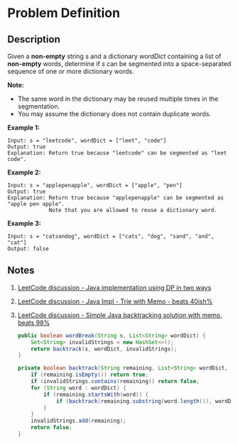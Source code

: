 # Problem Definition

## Description

Given a **non-empty** string s and a dictionary _wordDict_ containing a list of **non-empty** words, determine if _s_ can be segmented into a space-separated sequence of one or more dictionary words.

**Note:**

* The same word in the dictionary may be reused multiple times in the segmentation.
* You may assume the dictionary does not contain duplicate words.

**Example 1:**

```text
Input: s = "leetcode", wordDict = ["leet", "code"]
Output: true
Explanation: Return true because "leetcode" can be segmented as "leet code".
````

**Example 2:**

```text
Input: s = "applepenapple", wordDict = ["apple", "pen"]
Output: true
Explanation: Return true because "applepenapple" can be segmented as "apple pen apple".
             Note that you are allowed to reuse a dictionary word.
```

**Example 3:**

```text
Input: s = "catsandog", wordDict = ["cats", "dog", "sand", "and", "cat"]
Output: false
```

## Notes

1. [LeetCode discussion - Java implementation using DP in two ways](leetcode.com/explore/interview/card/google/64/dynamic-programming-4/348/discuss/43790/Java-implementation-using-DP-in-two-ways/42970)
1. [LeetCode discussion - Java Impl - Trie with Memo - beats 40ish%](https://leetcode.com/explore/interview/card/google/64/dynamic-programming-4/348/discuss/211670/Java-Impl-Trie-with-Memo-beats-40ish)
1. [LeetCode discussion - Simple Java backtracking solution with memo, beats 98%](https://leetcode.com/explore/interview/card/google/64/dynamic-programming-4/348/discuss/213361/Simple-Java-backtracking-solution-with-memo-beats-98)

    ```java
    public boolean wordBreak(String s, List<String> wordDict) {
        Set<String> invalidStrings = new HashSet<>();
        return backtrack(s, wordDict, invalidStrings);
    }

    private boolean backtrack(String remaining, List<String> wordDict, Set<String> invalidStrings) {
        if (remaining.isEmpty()) return true;
        if (invalidStrings.contains(remaining)) return false;
        for (String word : wordDict) {
            if (remaining.startsWith(word)) {
                if (backtrack(remaining.substring(word.length()), wordDict, invalidStrings)) return true;
            }
        }
        invalidStrings.add(remaining);
        return false;
    }
    ```